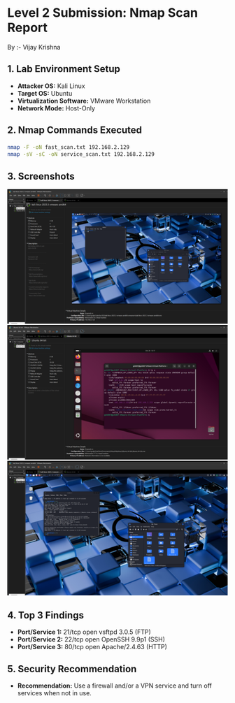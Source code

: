 # Level 2 Submission: Nmap Scan Report
By :- Vijay Krishna

## 1. Lab Environment Setup
- **Attacker OS:** Kali Linux
- **Target OS:** Ubuntu
- **Virtualization Software:** VMware Workstation
- **Network Mode:** Host-Only

## 2. Nmap Commands Executed
```bash
nmap -F -oN fast_scan.txt 192.168.2.129
nmap -sV -sC -oN service_scan.txt 192.168.2.129
```

## 3. Screenshots
![VMs Attacker Running](screenshots/vms_attacker_running.png)  
![VMs Target Running](screenshots/vms_target_running.png) 
![Nmap Output](screenshots/nmap_output.png)

## 4. Top 3 Findings
- **Port/Service 1:**  21/tcp open vsftpd 3.0.5 (FTP)
- **Port/Service 2:**  22/tcp open OpenSSH 9.9p1 (SSH)
- **Port/Service 3:**  80/tcp open Apache/2.4.63 (HTTP)

## 5. Security Recommendation
- **Recommendation:** Use a firewall and/or a VPN service and turn off services when not in use.